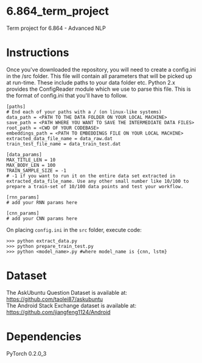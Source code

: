 # 6.864_term_project
Term project for 6.864 - Advanced NLP

# Instructions
Once you've downloaded the repository, you will need to create a config.ini in the /src folder.
This file will contain all parameters that will be picked up at run-time. These include paths to your data folder etc.
Python 2.x provides the ConfigReader module which we use to parse this file.
This is the format of config.ini that you'll have to follow.

```
[paths]
# End each of your paths with a / (on linux-like systems)
data_path = <PATH TO THE DATA FOLDER ON YOUR LOCAL MACHINE>
save_path = <PATH WHERE YOU WANT TO SAVE THE INTERMEDIATE DATA FILES>
root_path = <CWD OF YOUR CODEBASE>
embeddings_path = <PATH TO EMBEDDINGS FILE ON YOUR LOCAL MACHINE>
extracted_data_file_name = data_raw.dat
train_test_file_name = data_train_test.dat

[data_params]
MAX_TITLE_LEN = 10
MAX_BODY_LEN = 100
TRAIN_SAMPLE_SIZE = -1
# -1 if you want to run it on the entire data set extracted in extracted_data_file_name. Use any other small number like 10/100 to prepare a train-set of 10/100 data points and test your workflow.

[rnn_params]
# add your RNN params here

[cnn_params]
# add your CNN params here
```

On placing ```config.ini``` in the ```src``` folder, execute code:
```
>>> python extract_data.py
>>> python prepare_train_test.py
>>> python <model_name>.py #where model_name is {cnn, lstm}
```

# Dataset

The AskUbuntu Question Dataset is available at: https://github.com/taolei87/askubuntu   
The Android Stack Exchange dataset is available at: https://github.com/jiangfeng1124/Android

# Dependencies   
PyTorch 0.2.0_3   
